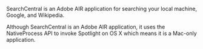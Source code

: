 SearchCentral is an Adobe AIR application for searching your local machine, Google, and Wikipedia.

Although SearchCentral is an Adobe AIR application, it uses the NativeProcess API to invoke Spotlight on OS X which means it is a Mac-only application.